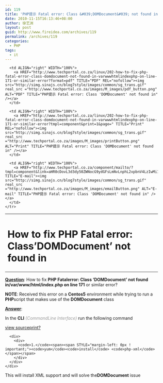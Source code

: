 ```yaml
---
id: 119
title: 'PHP提示 Fatal error: Class &#039;DOMDocument&#039; not found in'
date: 2010-11-15T16:13:46+08:00
author: 徐艺洲
layout: post
guid: http://www.fireidea.com/archives/119
permalink: /archives/119
categories:
  - PHP
tags:
  - it
---
```

<div id="sina_keyword_ad_area2" class="articalContent   ">
  <table>
    <tr>
      <td WIDTH="100%">
        <h1>
          How to fix PHP Fatal error: Class&#8217;DOMDocument&#8217; not found in<br />
        </h1>
      </td>
      
      <td ALIGN="right" WIDTH="100%">
        <a HREF="http://www.techportal.co.za/linux/202-how-to-fix-php-fatal-error-class-domdocument-not-found-in-varwwwhtmlindexphp-on-line-171-or-similar-error?format=pdf" TITLE="PDF" REL="nofollow"><img src="http://simg.sinajs.cn/blog7style/images/common/sg_trans.gif" real_src ="http://www.techportal.co.za/images/M_images/pdf_button.png" ALT="PDF" TITLE="PHP提示 Fatal error: Class 'DOMDocument' not found in" /></a>
      </td>
      
      <td ALIGN="right" WIDTH="100%">
        <a HREF="http://www.techportal.co.za/linux/202-how-to-fix-php-fatal-error-class-domdocument-not-found-in-varwwwhtmlindexphp-on-line-171-or-similar-error?tmpl=component&print=1&page=" TITLE="Print" REL="nofollow"><img src="http://simg.sinajs.cn/blog7style/images/common/sg_trans.gif" real_src ="http://www.techportal.co.za/images/M_images/printButton.png" ALT="Print" TITLE="PHP提示 Fatal error: Class 'DOMDocument' not found in" /></a>
      </td>
      
      <td ALIGN="right" WIDTH="100%">
        <a HREF="http://www.techportal.co.za/component/mailto/?tmpl=component&link=aHR0cDovL3d3dy50ZWNocG9ydGFsLmNvLnphL2xpbnV4LzIwMi1ob3ctdG8tZml4LXBocC1mYXRhbC1lcnJvci1jbGFzcy1kb21kb2N1bWVudC1ub3QtZm91bmQtaW4tdmFyd3d3aHRtbGluZGV4cGhwLW9uLWxpbmUtMTcxLW9yLXNpbWlsYXItZXJyb3I=" TITLE="E-mail"><img src="http://simg.sinajs.cn/blog7style/images/common/sg_trans.gif" real_src ="http://www.techportal.co.za/images/M_images/emailButton.png" ALT="E-mail" TITLE="PHP提示 Fatal error: Class 'DOMDocument' not found in" /></a>
      </td>
    </tr>
  </table>
  
  <p>
    <u><strong>Question</strong></u>: How to fix <strong>PHP Fatalerror: Class &#8216;DOMDocument&#8217; not found in/var/www/html/index.php on line 171</strong> or similar error?
  </p>
  
  <p>
    <strong>NOTE</strong>: Received this error on a <strong>Centos5</strong> environment while trying to run a <strong>PHP</strong>script that makes use of the <strong>DOMDocument</strong> class
  </p></p> 
  
  <p>
    <u><strong>Answer</strong></u>:
  </p>
  
  <p>
    In the <strong>CLI</strong> <font COLOR="#999999"><em>(CommandLine Interface)</em></font> run the following command
  </p></p> 
  
  <div STYLE="overflow: hidden; display: block; height: auto; width: inherit;">
    <div>
      <div>
        <div>
          <a STYLE="width: 16px; height: 16px;" TITLE="view source" HREF="http://www.techportal.co.za/linux/202-how-to-fix-php-fatal-error-class-domdocument-not-found-in-varwwwhtmlindexphp-on-line-171-or-similar-error#viewSource">view source</a><a STYLE="width: 16px; height: 16px;" TITLE="print" HREF="http://www.techportal.co.za/linux/202-how-to-fix-php-fatal-error-class-domdocument-not-found-in-varwwwhtmlindexphp-on-line-171-or-similar-error#printSource">print</a><a STYLE="width: 16px; height: 16px;" TITLE="?" HREF="http://www.techportal.co.za/linux/202-how-to-fix-php-fatal-error-class-domdocument-not-found-in-varwwwhtmlindexphp-on-line-171-or-similar-error#about">?</a>
        </div>
      </div>
      
      <div>
        <div>
          <code>1.</code><span><span STYLE="margin-left: 0px ! important;"><code>yum</code><code>install</code> <code>php-xml</code></span></span>
        </div>
      </div>
    </div>
  </div>
  
  <p>
    This will install XML support and will solve the<strong>DOMDocument</strong> issue
  </p>